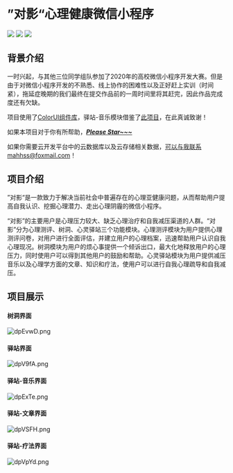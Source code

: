 # ”对影“心理健康微信小程序

<p><image src="https://img.shields.io/badge/高校微信小程序开发大赛-东北赛区二等奖-brightgreen.svg"></image>  <image src="https://img.shields.io/badge/云开发平台-云数据库与云存储-orange.svg"></image>  <image src="https://img.shields.io/badge/UI库-ColorUI-red.svg"></image>
</p>

## 背景介绍

一时兴起，与其他三位同学组队参加了2020年的高校微信小程序开发大赛。但是由于对微信小程序开发的不熟悉、线上协作的困难性以及正好赶上实训（时间紧），拖延症晚期的我们最终在提交作品前的一周时间里将其赶完，因此作品完成度还有欠缺。

项目使用了[ColorUI组件库](https://github.com/weilanwl/ColorUI)，驿站-音乐模块借鉴了[此项目](https://github.com/hank583746309/wmusic)，在此真诚致谢！

如果本项目对于你有所帮助，<u>***Please Star~~~***</u>

如果你需要云开发平台中的云数据库以及云存储相关数据，可以与我联系mahhss@foxmail.com！

## 项目介绍

”对影“是一款致力于解决当前社会中普遍存在的心理亚健康问题，从而帮助用户提高自我认识、挖掘心理潜力、走出心理阴霾的微信小程序。

“对影”的主要用户是心理压力较大、缺乏心理治疗和自我减压渠道的人群。“对影”分为心理测评、树洞、心灵驿站三个功能模块。心理测评模块为用户提供心理测评问卷，对用户进行全面评估，并建立用户的心理档案，迅速帮助用户认识自我心理现况。树洞模块为用户的烦心事提供一个倾诉出口，最大化地释放用户的心理压力，同时使用户可以得到其他用户的鼓励和帮助。心灵驿站模块为用户提供减压音乐以及心理学方面的文章、知识和疗法，使用户可以进行自我心理疏导和自我减压。

## 项目展示

#### 树洞界面

![dpEvwD.png](https://s1.ax1x.com/2020/08/13/dpEvwD.png)

#### 驿站界面

![dpV9fA.png](https://s1.ax1x.com/2020/08/13/dpV9fA.png)

#### 驿站-音乐界面

![dpExTe.png](https://s1.ax1x.com/2020/08/13/dpExTe.png)

#### 驿站-文章界面

![dpVSFH.png](https://s1.ax1x.com/2020/08/13/dpVSFH.png)

#### 驿站-疗法界面

![dpVpYd.png](https://s1.ax1x.com/2020/08/13/dpVpYd.png)